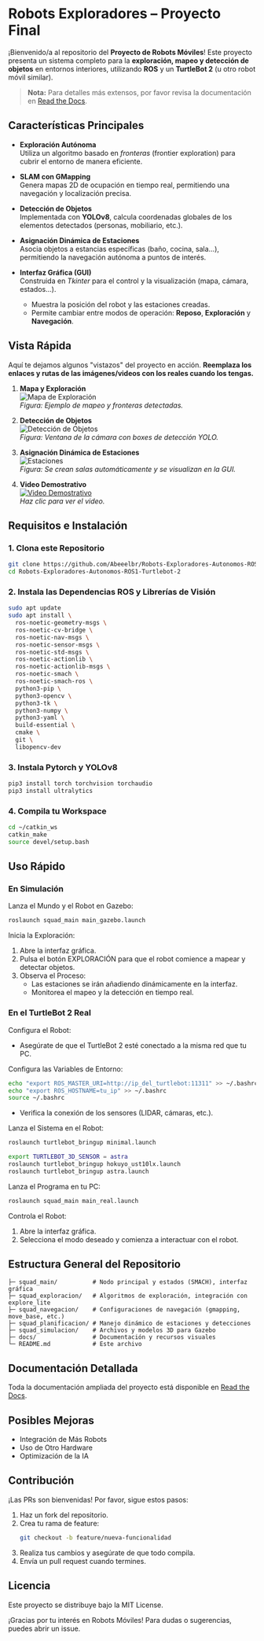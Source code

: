 # Robots Exploradores – Proyecto Final

¡Bienvenido/a al repositorio del **Proyecto de Robots Móviles**! Este proyecto presenta un sistema completo para la **exploración, mapeo y detección de objetos** en entornos interiores, utilizando **ROS** y un **TurtleBot 2** (u otro robot móvil similar).

> **Nota:** Para detalles más extensos, por favor revisa la documentación en [Read the Docs](https://robots-exploradores-autonomos-ros1-turtlebot-2.readthedocs.io/es/latest/).

## Características Principales

- **Exploración Autónoma**  
  Utiliza un algoritmo basado en _fronteras_ (frontier exploration) para cubrir el entorno de manera eficiente.

- **SLAM con GMapping**  
  Genera mapas 2D de ocupación en tiempo real, permitiendo una navegación y localización precisa.

- **Detección de Objetos**  
  Implementada con **YOLOv8**, calcula coordenadas globales de los elementos detectados (personas, mobiliario, etc.).

- **Asignación Dinámica de Estaciones**  
  Asocia objetos a estancias específicas (baño, cocina, sala…), permitiendo la navegación autónoma a puntos de interés.

- **Interfaz Gráfica (GUI)**  
  Construida en _Tkinter_ para el control y la visualización (mapa, cámara, estados...).  
  - Muestra la posición del robot y las estaciones creadas.  
  - Permite cambiar entre modos de operación: **Reposo**, **Exploración** y **Navegación**.

## Vista Rápida

Aquí te dejamos algunos "vistazos" del proyecto en acción. **Reemplaza los enlaces y rutas de las imágenes/videos con los reales cuando los tengas.**

1. **Mapa y Exploración**  
   ![Mapa de Exploración](docs/img/mapa_placeholder.png)  
   _Figura: Ejemplo de mapeo y fronteras detectadas._

2. **Detección de Objetos**  
   ![Detección de Objetos](docs/img/deteccion_placeholder.png)  
   _Figura: Ventana de la cámara con boxes de detección YOLO._

3. **Asignación Dinámica de Estaciones**  
   ![Estaciones](docs/img/estaciones_placeholder.png)  
   _Figura: Se crean salas automáticamente y se visualizan en la GUI._

4. **Video Demostrativo**  
   [![Video Demostrativo](docs/img/video_thumbnail.png)](https://youtu.be/tu-video)  
   _Haz clic para ver el video._

## Requisitos e Instalación

### 1. Clona este Repositorio
```bash
git clone https://github.com/Abeeelbr/Robots-Exploradores-Autonomos-ROS1-Turtlebot-2.git
cd Robots-Exploradores-Autonomos-ROS1-Turtlebot-2
```

### 2. Instala las Dependencias ROS y Librerías de Visión
```bash
sudo apt update
sudo apt install \
  ros-noetic-geometry-msgs \
  ros-noetic-cv-bridge \
  ros-noetic-nav-msgs \
  ros-noetic-sensor-msgs \
  ros-noetic-std-msgs \
  ros-noetic-actionlib \
  ros-noetic-actionlib-msgs \
  ros-noetic-smach \
  ros-noetic-smach-ros \
  python3-pip \
  python3-opencv \
  python3-tk \
  python3-numpy \
  python3-yaml \
  build-essential \
  cmake \
  git \
  libopencv-dev
```

### 3. Instala Pytorch y YOLOv8
```bash
pip3 install torch torchvision torchaudio
pip3 install ultralytics
```

### 4. Compila tu Workspace
```bash
cd ~/catkin_ws
catkin_make
source devel/setup.bash
```

## Uso Rápido

### En Simulación
Lanza el Mundo y el Robot en Gazebo:
```bash
roslaunch squad_main main_gazebo.launch
```

Inicia la Exploración:
1. Abre la interfaz gráfica.
2. Pulsa el botón EXPLORACIÓN para que el robot comience a mapear y detectar objetos.
3. Observa el Proceso:
   - Las estaciones se irán añadiendo dinámicamente en la interfaz.
   - Monitorea el mapeo y la detección en tiempo real.

### En el TurtleBot 2 Real


Configura el Robot:

- Asegúrate de que el TurtleBot 2 esté conectado a la misma red que tu PC.

Configura las Variables de Entorno:
```bash
echo "export ROS_MASTER_URI=http://ip_del_turtlebot:11311" >> ~/.bashrc
echo "export ROS_HOSTNAME=tu_ip" >> ~/.bashrc
source ~/.bashrc
```

- Verifica la conexión de los sensores (LIDAR, cámaras, etc.).

Lanza el Sistema en el Robot:
```bash
roslaunch turtlebot_bringup minimal.launch
```
```bash
export TURTLEBOT_3D_SENSOR = astra
roslaunch turtlebot_bringup hokuyo_ust10lx.launch
roslaunch turtlebot_bringup astra.launch
```

Lanza el Programa en tu PC:
```bash
roslaunch squad_main main_real.launch
```

Controla el Robot:
1. Abre la interfaz gráfica.
2. Selecciona el modo deseado y comienza a interactuar con el robot.

## Estructura General del Repositorio
```
├─ squad_main/          # Nodo principal y estados (SMACH), interfaz gráfica
├─ squad_exploracion/   # Algoritmos de exploración, integración con explore_lite
├─ squad_navegacion/    # Configuraciones de navegación (gmapping, move_base, etc.)
├─ squad_planificacion/ # Manejo dinámico de estaciones y detecciones
├─ squad_simulacion/    # Archivos y modelos 3D para Gazebo
├─ docs/                # Documentación y recursos visuales
└─ README.md            # Este archivo
```

## Documentación Detallada
Toda la documentación ampliada del proyecto está disponible en [Read the Docs](https://robots-exploradores-autonomos-ros1-turtlebot-2.readthedocs.io/es/latest/).

## Posibles Mejoras
- Integración de Más Robots
- Uso de Otro Hardware
- Optimización de la IA

## Contribución
¡Las PRs son bienvenidas! Por favor, sigue estos pasos:

1. Haz un fork del repositorio.
2. Crea tu rama de feature:
   ```bash
   git checkout -b feature/nueva-funcionalidad
   ```
3. Realiza tus cambios y asegúrate de que todo compila.
4. Envía un pull request cuando termines.

## Licencia
Este proyecto se distribuye bajo la MIT License.


¡Gracias por tu interés en Robots Móviles! Para dudas o sugerencias, puedes abrir un issue.